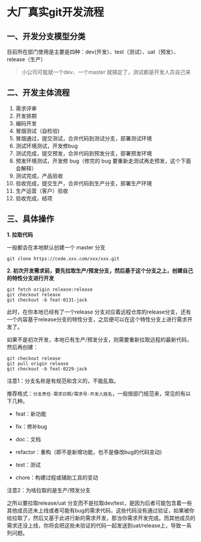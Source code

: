 # 大厂真实git开发流程

## 一、开发分支模型分类

目前所在部门使用是主要是四种：dev(开发）、test（测试）、uat（预发）、release（生产）

>  小公司可能就一个dev、一个master 就搞定了，测试都是开发人员自己来

## 二、开发主体流程
1. 需求评审
2. 开发排期
3. 编码开发
4. 冒烟测试（自检验)
5. 冒烟通过，提交测试，合并代码到测试分支，部署测试环境
6. 测试环境测试，开发修bug
7. 测试完成，提交预发，合并代码到预发分支，部署预发环境
8. 预发环境测试，开发修 bug（修完的 bug 要重新走测试再走预发，这个下面会解释）
9. 测试完成，产品验收
10. 验收完成，提交生产，合并代码到生产分支，部署生产环境
11. 生产运营（客户）验收
12. 验收完成，结项

## 三、具体操作

**1. 拉取代码**

一般都会在本地默认创建一个 master 分支

```shell
git clone https://code.xxx.com/xxx/xxx.git
```

**2. 初次开发需求前，要先拉取生产/预发分支，然后基于这个分支之上，创建自己的特性分支进行开发**

```shell
git fetch origin release:release
git checkout release
git checkout -b feat-0131-jack
```

此时，在你本地已经有了一个release 分支对应着远程仓库的release分支，还有一个内容基于release分支的特性分支，之后便可以在这个特性分支上进行需求开发了。

如果不是初次开发，本地已有生产/预发分支，则需要重新拉取远程的最新代码，然后再创建：

```shell
git checkout release
git pull origin release
git checkout -b feat-0229-jack
```

注意1：分支名称是有规范和含义的，不能乱取。

推荐格式：`分支责任-需求日期/需求号-开发人姓名`，一般按部门规范来，常见的有以下几种。

- feat：新功能
- fix：修补bug
- doc：文档
- refactor：重构（即不是新增功能，也不是像改bug的代码变动)
- test：测试

- chore：构建过程或辅助工具的变动

注意2：为啥拉取的是生产/预发分支

之所以要拉取release/uat 分支而不是拉取dev/test，是因为后者可能包含着一些其他成员还未上线或者可能有bug的需求代码，这些代码没有通过验证，如果被你给拉取了，然后又基于此进行新的需求开发，那当你需求开发完成。而其他成员的需求还没上线，你将会把这些未验证的代码一起发送到uat/release上，导致一系列问题。

